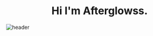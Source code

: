 # <div align='center'> Hi I'm Afterglowss.</div>
![header](https://capsule-render.vercel.app/api?type=rect&color=gradient&height=100&section=header&text=Hi%20I'm%20Afterglowss.&fontSize=60)
